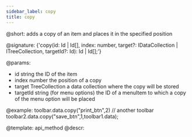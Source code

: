 ```yaml
---
sidebar_label: copy
title: copy
---          
```


@short: adds a copy of an item and places it in the specified position

@signature: {'copy(id: Id | Id[], index: number, target?: IDataCollection | ITreeCollection, targetId?: Id): Id | Id[];'}

@params:
- id 			string				the ID of the item
- index 		number		  		the position of a copy
- target		TreeCollection	   	a data collection where the copy will be stored
- targetId		string				 (for menu options) the ID of a menuItem to which a copy of the menu option will be placed

@example:
toolbar.data.copy("print_btn",2)
// another toolbar
toolbar2.data.copy("save_btn",1,toolbar1.data);

@template: api_method
@descr:
